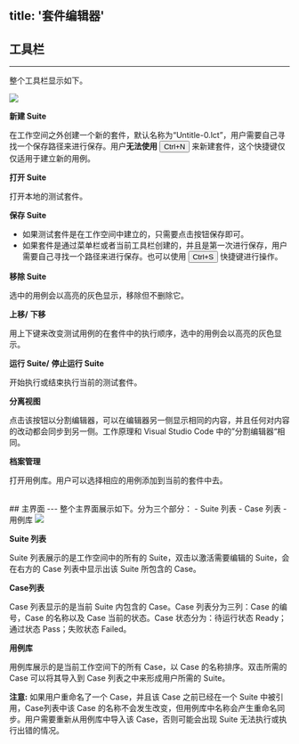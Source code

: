 title: '套件编辑器'
---
## 工具栏
---
整个工具栏显示如下。

<img class="box-shadow" src="/images/code-editor/suite-toolbar.png"> 
<br>

<i class="fa fa-file-text-o"></i> **新建 Suite**  

在工作空间之外创建一个新的套件，默认名称为“Untitle-0.lct”，用户需要自己寻找一个保存路径来进行保存。用户**无法使用** <button>Ctrl+N</button> 来新建套件，这个快捷键仅仅适用于建立新的用例。

<i class="fa fa-folder-open-o"></i> **打开 Suite**

打开本地的测试套件。

<i class="fa fa-floppy-o"></i> **保存 Suite** 

- 如果测试套件是在工作空间中建立的，只需要点击按钮保存即可。
- 如果套件是通过菜单栏或者当前工具栏创建的，并且是第一次进行保存，用户需要自己寻找一个路径来进行保存。也可以使用 <button>Ctrl+S</button> 快捷键进行操作。


<i class="fa fa-times"></i> **移除 Suite**

选中的用例会以高亮的灰色显示，移除但不删除它。

<i class="fa fa-arrow-up"></i> **上移/** <i class="fa fa-arrow-down"></i> **下移**

用上下键来改变测试用例的在套件中的执行顺序，选中的用例会以高亮的灰色显示。

<i class="fa fa-play"></i> **运行 Suite/** <i class="fa fa-stop"></i>  **停止运行 Suite**

开始执行或结束执行当前的测试套件。


<i class="fa fa-columns"></i>  **分离视图**

点击该按钮以分割编辑器，可以在编辑器另一侧显示相同的内容，并且任何对内容的改动都会同步到另一侧。工作原理和 Visual Studio Code 中的”分割编辑器“相同。

<i class="fa fa-list-alt"></i> **档案管理**

打开用例库。用户可以选择相应的用例添加到当前的套件中去。

<br/>
## 主界面
---
整个主界面展示如下。分为三个部分：
- Suite 列表
- Case 列表
- 用例库

<img class="guide-images" src="/images/code-editor/suite-interface-zh.png">
<br/>

**Suite 列表**

Suite 列表展示的是工作空间中的所有的 Suite，双击以激活需要编辑的 Suite，会在右方的 Case 列表中显示出该 Suite 所包含的 Case。

**Case列表**

Case 列表显示的是当前 Suite 内包含的 Case。Case 列表分为三列：Case 的编号，Case 的名称以及 Case 当前的状态。Case 状态分为：待运行状态 Ready；通过状态 Pass；失败状态 Failed。

**用例库**

用例库展示的是当前工作空间下的所有 Case，以 Case 的名称排序。双击所需的 Case 可以将其导入到 Case 列表之中来形成用户所需的 Suite。

**注意:** 如果用户重命名了一个 Case，并且该 Case 之前已经在一个 Suite 中被引用，Case列表中该 Case 的名称不会发生改变，但用例库中名称会产生重命名同步。用户需要重新从用例库中导入该 Case，否则可能会出现 Suite 无法执行或执行出错的情况。
